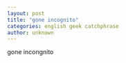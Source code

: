 ```yaml
---
layout: post
title: "gone incognito"
categories: english geek catchphrase
author: unknown
---
```


gone incongnito
